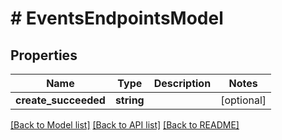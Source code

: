 # # EventsEndpointsModel

## Properties

Name | Type | Description | Notes
------------ | ------------- | ------------- | -------------
**create_succeeded** | **string** |  | [optional]

[[Back to Model list]](../../README.md#models) [[Back to API list]](../../README.md#endpoints) [[Back to README]](../../README.md)

